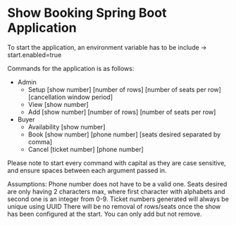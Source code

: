 # Show Booking Spring Boot Application

To start the application, an environment variable has to be include -> start.enabled=true

Commands for the application is as follows:

- Admin
  - Setup [show number] [number of rows] [number of seats per row] [cancellation window period]
  - View [show number]
  - Add [show number] [number of rows] [number of seats per row]
- Buyer
  - Availability [show number]
  - Book [show number] [phone number] [seats desired separated by comma]
  - Cancel [ticket number] [phone number]
  
Please note to start every command with capital as they are case sensitive, and ensure spaces between each argument passed in. 
 
Assumptions:
Phone number does not have to be a valid one.
Seats desired are only having 2 characters max, where first character with alphabets and second one is an integer from 0-9.
Ticket numbers generated will always be unique using UUID
There will be no removal of rows/seats once the show has been configured at the start. You can only add but not remove. 

